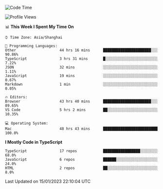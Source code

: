 <!--START_SECTION:waka-->
![Code Time](http://img.shields.io/badge/Code%20Time-3%2C676%20hrs%2026%20mins-blue)

![Profile Views](http://img.shields.io/badge/Profile%20Views-0-blue)

📊 **This Week I Spent My Time On** 

```text
⌚︎ Time Zone: Asia/Shanghai

💬 Programming Languages: 
Other                    44 hrs 16 mins      ██████████████████████░░░   90.86% 
TypeScript               3 hrs 31 mins       █░░░░░░░░░░░░░░░░░░░░░░░░   7.22% 
JSON                     32 mins             ░░░░░░░░░░░░░░░░░░░░░░░░░   1.11% 
JavaScript               19 mins             ░░░░░░░░░░░░░░░░░░░░░░░░░   0.67% 
Markdown                 1 min               ░░░░░░░░░░░░░░░░░░░░░░░░░   0.05%

🔥 Editors: 
Browser                  43 hrs 40 mins      ██████████████████████░░░   89.65% 
VS Code                  5 hrs 2 mins        ██░░░░░░░░░░░░░░░░░░░░░░░   10.35%

💻 Operating System: 
Mac                      48 hrs 43 mins      █████████████████████████   100.0%

```

**I Mostly Code in TypeScript** 

```text
TypeScript               17 repos            █████████████████░░░░░░░░   68.0% 
JavaScript               6 repos             ██████░░░░░░░░░░░░░░░░░░░   24.0% 
HTML                     2 repos             ██░░░░░░░░░░░░░░░░░░░░░░░   8.0%

```



 Last Updated on 15/01/2023 22:10:04 UTC
<!--END_SECTION:waka-->
